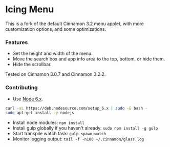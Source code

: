 Icing Menu
=============

This is a fork of the default Cinnamon 3.2 menu applet, with more customization options, and some optimizations.

### Features

 * Set the height and width of the menu.
 * Move the search box and app info area to the top, bottom, or hide them.
 * Hide the scrollbar.

Tested on Cinnamon 3.0.7 and Cinnamon 3.2.2.

### Contributing

*  Use [Node 6.x](https://github.com/nodesource/distributions).
```sh
curl -sL https://deb.nodesource.com/setup_6.x | sudo -E bash -
sudo apt-get install -y nodejs
```
*  Install node modules: ```npm install```
*  Install gulp globally if you haven't already. ```sudo npm install -g gulp```
*  Start transpile watch task: ```gulp spawn-watch```
*  Monitor logging output: ```tail -f -n100 ~/.cinnamon/glass.log```